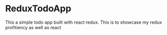 # ReduxTodoApp
This a simple todo app built with react redux. This is to showcase my redux profitiency as well as react
